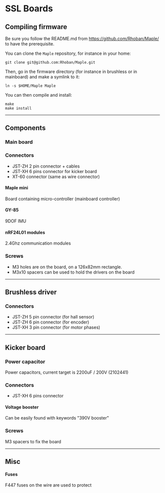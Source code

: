 # SSL Boards

## Compiling firmware

Be sure you follow the README.md from https://github.com/Rhoban/Maple/ to have the prerequisite.

You can clone the `Maple` repository, for instance in your home:

    git clone git@github.com:Rhoban/Maple.git

Then, go in the firmware directory (for instance in brushless or in mainboard) and make a symlink to it:

    ln -s $HOME/Maple Maple

You can then compile and install:

    make
    make install

-------------------------------------------------

## Components

### Main board

### Connectors

* JST-ZH 2 pin connector + cables
* JST-XH 6 pins connector for kicker board
* XT-60 connector (same as wire connector)

#### Maple mini

Board containing micro-controller (mainboard controller)

#### GY-85

9DOF IMU

#### nRF24L01 modules

2.4Ghz communication modules

### Screws

* M3 holes are on the board, on a 126x82mm rectangle.
* M3x10 spacers can be used to hold the drivers on the board

-------------------------------------------------

## Brushless driver

### Connectors

* JST-ZH 5 pin connector (for hall sensor)
* JST-ZH 6 pin connector (for encoder)
* JST-XH 3 pin connector (for motor phases)

-------------------------------------------------

## Kicker board

### Power capacitor

Power capacitors, current target is 2200uF / 200V (2102441)

### Connectors

* JST-XH 6 pins connector

#### Voltage booster

Can be easily found with keywords "390V booster"

### Screws

M3 spacers to fix the board

-------------------------------------------------

## Misc

#### Fuses

F447 fuses on the wire are used to protect
